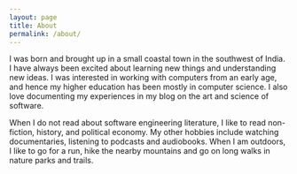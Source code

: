 ```yaml
---
layout: page
title: About
permalink: /about/
---
```


I was born and brought up in a small coastal town in the southwest of India. I have always been excited about learning new things and understanding new ideas. I was interested in working with computers from an early age, and hence my higher education has been mostly in computer science. I also love documenting my experiences in my blog on the art and science of software.

When I do not read about software engineering literature, I like to read non-fiction, history, and political economy. My other hobbies include watching documentaries, listening to podcasts and audiobooks. When I am outdoors, I like to go for a run, hike the nearby mountains and go on long walks in nature parks and trails.
